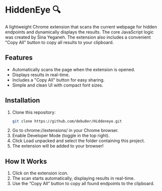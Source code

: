 # HiddenEye 🔍

A lightweight Chrome extension that scans the current webpage for hidden endpoints and dynamically displays the results. The core JavaScript logic was created by Sina Yeganeh. The extension also includes a convenient "Copy All" button to copy all results to your clipboard.

## Features
- Automatically scans the page when the extension is opened.
- Displays results in real-time.
- Includes a "Copy All" button for easy sharing.
- Simple and clean UI with compact font sizes.

## Installation
1. Clone this repository:
   ```bash
   git clone https://github.com/debu8er/Hiddeneye.git
   ```
2. Go to chrome://extensions/ in your Chrome browser.
3. Enable Developer Mode (toggle in the top right).
4. Click Load unpacked and select the folder containing this project.
5. The extension will be added to your browser!

## How It Works
1. Click on the extension icon.
2. The scan starts automatically, displaying results in real-time.
3. Use the “Copy All” button to copy all found endpoints to the clipboard.

